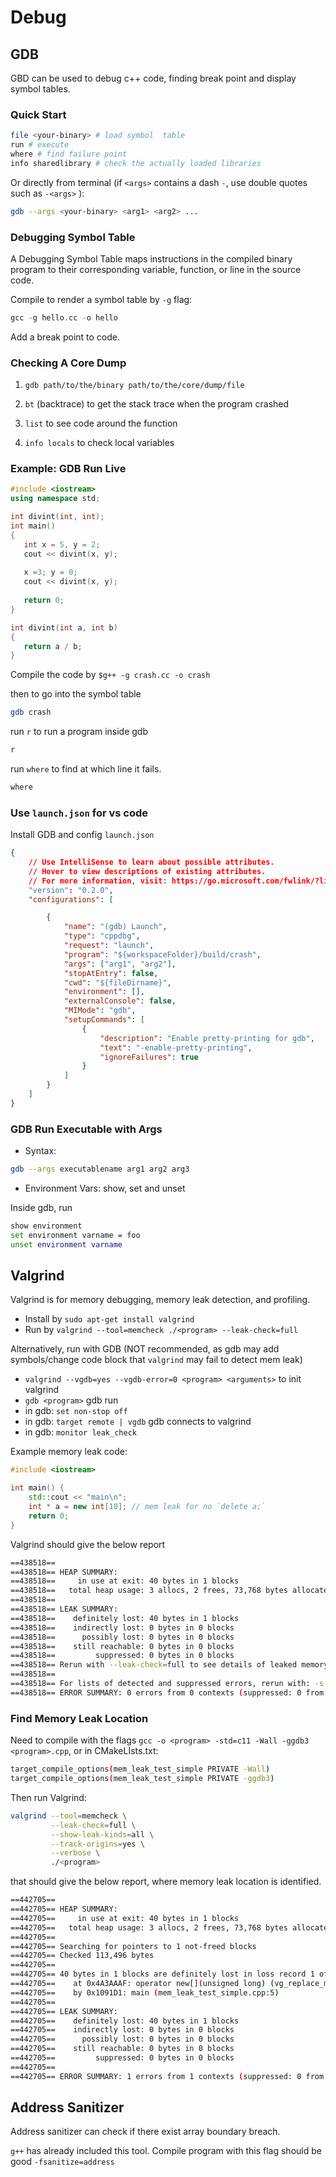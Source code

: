 # Debug

## GDB

GBD can be used to debug c++ code, finding break point and display symbol tables.

### Quick Start

```bash
file <your-binary> # load symbol  table
run # execute
where # find failure point
info sharedlibrary # check the actually loaded libraries
```

Or directly from terminal (if `<args>` contains a dash `-`, use double quotes such as `-<args>` ):
```bash
gdb --args <your-binary> <arg1> <arg2> ...
```

### Debugging Symbol Table

A Debugging Symbol Table maps instructions in the compiled binary program to their corresponding variable, function, or line in the source code. 

Compile to render a symbol table by `-g` flag:
```cpp
gcc -g hello.cc -o hello 
```

Add a break point to code.

### Checking A Core Dump

1. `gdb path/to/the/binary path/to/the/core/dump/file`

2. `bt` (backtrace) to get the stack trace when the program crashed

3. `list` to see code around the function

4. `info locals` to check local variables

### Example: GDB Run Live

```cpp
#include <iostream>
using namespace std;  

int divint(int, int);  
int main() 
{ 
   int x = 5, y = 2; 
   cout << divint(x, y); 
   
   x =3; y = 0; 
   cout << divint(x, y); 
   
   return 0; 
}  

int divint(int a, int b) 
{ 
   return a / b; 
}  
```

Compile the code by `$g++ -g crash.cc -o crash`

then to go into the symbol table
```bash
gdb crash
```

run `r` to run a program inside gdb
```bash
r
```

run `where` to find at which line it fails.
```bash
where
```

### Use `launch.json` for vs code

Install GDB and config `launch.json`

```json
{
    // Use IntelliSense to learn about possible attributes.
    // Hover to view descriptions of existing attributes.
    // For more information, visit: https://go.microsoft.com/fwlink/?linkid=830387
    "version": "0.2.0",
    "configurations": [

        {
            "name": "(gdb) Launch",
            "type": "cppdbg",
            "request": "launch",        
            "program": "${workspaceFolder}/build/crash",
            "args": ["arg1", "arg2"],
            "stopAtEntry": false,
            "cwd": "${fileDirname}",
            "environment": [],
            "externalConsole": false,
            "MIMode": "gdb",
            "setupCommands": [
                {
                    "description": "Enable pretty-printing for gdb",
                    "text": "-enable-pretty-printing",
                    "ignoreFailures": true
                }
            ]
        }
    ]
}
```

### GDB Run Executable with Args

* Syntax:
```bash
gdb --args executablename arg1 arg2 arg3
```


* Environment Vars: show, set and unset

Inside gdb, run
```bash
show environment 
set environment varname = foo
unset environment varname
```


## Valgrind

Valgrind is for memory debugging, memory leak detection, and profiling.
* Install by `sudo apt-get install valgrind`
* Run by `valgrind --tool=memcheck ./<program> --leak-check=full`
  
Alternatively, run with GDB (NOT recommended, as gdb may add symbols/change code block that `valgrind` may fail to detect mem leak)
* `valgrind --vgdb=yes --vgdb-error=0 <program> <arguments>` to init valgrind
* `gdb <program>` gdb run
* in gdb: `set non-stop off` 
* in gdb: `target remote | vgdb` gdb connects to valgrind
* in gdb: `monitor leak_check`

Example memory leak code:
```cpp
#include <iostream>

int main() {
    std::cout << "main\n";
    int * a = new int[10]; // mem leak for no `delete a;`
    return 0;
}
```

Valgrind should give the below report
```bash
==438518== 
==438518== HEAP SUMMARY:
==438518==     in use at exit: 40 bytes in 1 blocks
==438518==   total heap usage: 3 allocs, 2 frees, 73,768 bytes allocated
==438518== 
==438518== LEAK SUMMARY:
==438518==    definitely lost: 40 bytes in 1 blocks
==438518==    indirectly lost: 0 bytes in 0 blocks
==438518==      possibly lost: 0 bytes in 0 blocks
==438518==    still reachable: 0 bytes in 0 blocks
==438518==         suppressed: 0 bytes in 0 blocks
==438518== Rerun with --leak-check=full to see details of leaked memory
==438518== 
==438518== For lists of detected and suppressed errors, rerun with: -s
==438518== ERROR SUMMARY: 0 errors from 0 contexts (suppressed: 0 from 0)
```

### Find Memory Leak Location

Need to compile with the flags 
`gcc -o <program> -std=c11 -Wall -ggdb3 <program>.cpp`, or in CMakeLIsts.txt:
```bash
target_compile_options(mem_leak_test_simple PRIVATE -Wall)
target_compile_options(mem_leak_test_simple PRIVATE -ggdb3)
```

Then run Valgrind:
```bash
valgrind --tool=memcheck \
         --leak-check=full \
         --show-leak-kinds=all \
         --track-origins=yes \
         --verbose \
         ./<program>
```
that should give the below report, where memory leak location is identified.
```bash
==442705== 
==442705== HEAP SUMMARY:
==442705==     in use at exit: 40 bytes in 1 blocks
==442705==   total heap usage: 3 allocs, 2 frees, 73,768 bytes allocated
==442705== 
==442705== Searching for pointers to 1 not-freed blocks
==442705== Checked 113,496 bytes
==442705== 
==442705== 40 bytes in 1 blocks are definitely lost in loss record 1 of 1
==442705==    at 0x4A3AAAF: operator new[](unsigned long) (vg_replace_malloc.c:652)
==442705==    by 0x1091D1: main (mem_leak_test_simple.cpp:5)
==442705== 
==442705== LEAK SUMMARY:
==442705==    definitely lost: 40 bytes in 1 blocks
==442705==    indirectly lost: 0 bytes in 0 blocks
==442705==      possibly lost: 0 bytes in 0 blocks
==442705==    still reachable: 0 bytes in 0 blocks
==442705==         suppressed: 0 bytes in 0 blocks
==442705== 
==442705== ERROR SUMMARY: 1 errors from 1 contexts (suppressed: 0 from 0)
```

## Address Sanitizer

Address sanitizer can check if there exist array boundary breach.

`g++` has already included this tool.
Compile program with this flag should be good `-fsanitize=address`